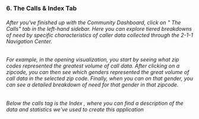 ### 6. The Calls & Index Tab

###### After you've finished up with the Community Dashboard, click on "<i class="fa fa-phone-square"></i> The Calls" tab in the left-hand sidebar. Here you can explore tiered breakdowns of need by specific characteristics of caller data collected through the 2-1-1 Navigation Center. 

###### For example, in the opening visualization, you start by seeing what zip codes represented the greatest volume of call data. After clicking on a zipcode, you can then see which genders represented the great volume of call data in the selected zip code. Finally, when you can on that gender, you can see a detailed breakdown of need for that gender in that zipcode. 

###### Below the calls tag is the Index <i class="fa fa-book"></i> , where you can find a description of the data and statistics we've used to create this application 